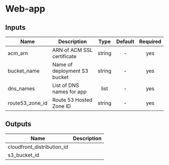 # Web-app

## Inputs

| Name | Description | Type | Default | Required |
|------|-------------|:----:|:-----:|:-----:|
| acm_arn | ARN of ACM SSL certificate | string | - | yes |
| bucket_name | Name of deployment S3 bucket | string | - | yes |
| dns_names | List of DNS names for app | list | - | yes |
| route53_zone_id | Route 53 Hosted Zone ID | string | - | yes |

## Outputs

| Name | Description |
|------|-------------|
| cloudfront_distribution_id |  |
| s3_bucket_id |  |
